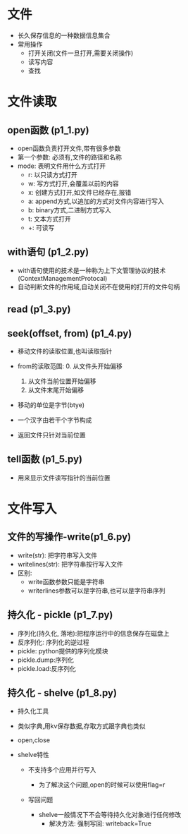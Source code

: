# 文件
- 长久保存信息的一种数据信息集合
- 常用操作
    - 打开关闭(文件一旦打开,需要关闭操作)
    - 读写内容
    - 查找
# 文件读取
## open函数    (p1_1.py)
- open函数负责打开文件,带有很多参数
- 第一个参数: 必须有,文件的路径和名称
- mode: 表明文件用什么方式打开
    - r: 以只读方式打开
    - w: 写方式打开,会覆盖以前的内容
    - x: 创建方式打开,如文件已经存在,报错
    - a: append方式,以追加的方式对文件内容进行写入
    - b: binary方式,二进制方式写入
    - t: 文本方式打开
    - +: 可读写

## with语句    (p1_2.py)
- with语句使用的技术是一种称为上下文管理协议的技术(ContextManagementProtocal)
- 自动判断文件的作用域,自动关闭不在使用的打开的文件句柄

## read  (p1_3.py)

## seek(offset, from)    (p1_4.py)
- 移动文件的读取位置,也叫读取指针
- from的读取范围:
    0. 从文件头开始偏移
    1. 从文件当前位置开始偏移
    2. 从文件末尾开始偏移

- 移动的单位是字节(btye)
- 一个汉字由若干个字节构成
- 返回文件只针对当前位置 

## tell函数   (p1_5.py) 
- 用来显示文件读写指针的当前位置

# 文件写入
## 文件的写操作-write(p1_6.py)
- write(str): 把字符串写入文件
- writelines(str): 把字符串按行写入文件
- 区别:
    - write函数参数只能是字符串
    - writerlines参数可以是字符串,也可以是字符串序列
    
## 持久化 - pickle (p1_7.py)
- 序列化(持久化, 落地):把程序运行中的信息保存在磁盘上
- 反序列化: 序列化的逆过程
- pickle: python提供的序列化模块
- pickle.dump:序列化
- pickle.load:反序列化

## 持久化 - shelve (p1_8.py)
- 持久化工具
- 类似字典,用kv保存数据,存取方式跟字典也类似
- open,close

- shelve特性
    - 不支持多个应用并行写入
        - 为了解决这个问题,open的时候可以使用flag=r
    
    - 写回问题
        - shelve一般情况下不会等待持久化对象进行任何修改
            - 解决方法: 强制写回: writeback=True